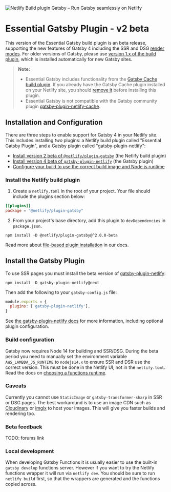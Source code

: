 ![Netlify Build plugin Gatsby – Run Gatsby seamlessly on Netlify](netlify-gatsby-plugin.png)

# Essential Gatsby Plugin - v2 beta

This version of the Essential Gatsby build plugin is an beta release, supporting
the new features of Gatsby 4 including the SSR and DSG
[render modes](https://v4.gatsbyjs.com/docs/conceptual/rendering-options/). For
older versions of Gatsby, please use
[version 1.x of the build plugin](https://github.com/netlify/netlify-plugin-gatsby/tree/v1),
which is installed automatically for new Gatsby sites.

> **Note:**
>
> - Essential Gatsby includes functionality from the
>   [Gatsby Cache build plugin](https://github.com/jlengstorf/netlify-plugin-gatsby-cache).
>   If you already have the Gatsby Cache plugin installed on your Netlify site,
>   you should
>   [remove it](https://docs.netlify.com/configure-builds/build-plugins/#remove-a-plugin)
>   before installing this plugin.
> - Essential Gatsby is not compatible with the Gatsby community plugin
>   [gatsby-plugin-netlify-cache](https://www.gatsbyjs.com/plugins/gatsby-plugin-netlify-cache/).

## Installation and Configuration

<!-- All sites deployed to Netlify with Gatsby will automatically install this plugin
for a seamless experience.

This means that you don't have to do anything — just build and deploy your site
to Netlify as usual and we'll handle the rest.

You're able to
[remove the plugin](https://docs.netlify.com/configure-builds/build-plugins/#remove-a-plugin)
at any time by visiting the **Plugins** tab for your site in the Netlify UI. -->

There are three steps to enable support for Gatsby 4 in your Netlify site. This
includes installing _two_ plugins: a Netlify build plugin called "Essential
Gatsby Plugin", and a Gatsby plugin called "gatsby-plugin-netlify":

- [Install version 2 beta of `@netlify/plugin-gatsby`](#install-the-netlify-build-plugin)
  (the Netlify build plugin)
- [Install version 4 beta of `gatsby-plugin-netlify`](#install-the-gatsby-plugin)
  (the Gatsby plugin)
- [Configure your build to use the correct build image and Node.js runtime](#build-configuration)

### Install the Netlify build plugin

1. Create a `netlify.toml` in the root of your project. Your file should include
   the plugins section below:

```toml
[[plugins]]
package = "@netlify/plugin-gatsby"
```

2. From your project's base directory, add this plugin to `devDependencies` in
   `package.json`.

```shell
npm install -D @netlify/plugin-gatsby@^2.0.0-beta
```

Read more about
[file-based plugin installation](https://docs.netlify.com/configure-builds/build-plugins/#file-based-installation)
in our docs.

## Install the Gatsby Plugin

To use SSR pages you must install the beta version of
[gatsby-plugin-netlify](https://www.gatsbyjs.org/plugins/gatsby-plugin-netlify/):

```shell
npm install -D gatsby-plugin-netlify@next
```

Then add the following to your `gatsby-config.js` file:

```js
module.exports = {
  plugins: ['gatsby-plugin-netlify'],
}
```

See
[the gatsby-plugin-netlify docs](https://github.com/netlify/gatsby-plugin-netlify/)
for more information, including optional plugin configuration.

### Build configuration

Gatsby now requires Node 14 for building and SSR/DSG. During the beta period you
need to manually set the environment variable `AWS_LAMBDA_JS_RUNTIME` to
`nodejs14.x` to ensure SSR and DSR use the correct version. This must be done in
the Netlify UI, not in the `netlify.toml`. Read the docs on
[choosing a functions runtime](https://docs.netlify.com/functions/build-with-javascript/#runtime-settings).

### Caveats

Currently you cannot use `StaticImage` or `gatsby-transformer-sharp` in SSR or
DSG pages. The best workaround is to use an image CDN such as
[Cloudinary](https://www.gatsbyjs.com/docs/how-to/images-and-media/using-cloudinary-image-service/)
or [imgix](https://github.com/imgix/gatsby) to host your images. This will give
you faster builds and rendering too.

### Beta feedback

TODO: forums link

### Local development

When developing Gatsby Functions it is usually easier to use the built-in
`gatsby develop` functions server. However if you want to try the Netlify
functions wrapper it will run via `netlify dev`. You should be sure to run
`netlify build` first, so that the wrappers are generated and the functions
copied across.
